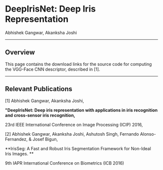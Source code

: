 # DeepIrisNet: Deep Iris Representation
Abhishek Gangwar, Akanksha Joshi 
***
## Overview


This page contains the download links for the source code for computing the VGG-Face CNN descriptor, described in [1]. 



***

## Relevant Publications
[1] Abhishek Gangwar, Akanksha Joshi, 


**"DeepIrisNet: Deep iris representation with applications in iris recognition and cross-sensor iris recognition,**


23rd IEEE International Conference on Image Processing (ICIP) 2016,

[2] Abhishek Gangwar, Akanksha Joshi, Ashutosh Singh, Fernando Alonso-Fernandez, & Josef Bigun,  

**IrisSeg: A Fast and Robust Iris Segmentation Framework for Non-Ideal Iris Images. **

9th IAPR International Conference on Biometrics (ICB 2016)

